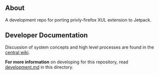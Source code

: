 ## About ##

A development repo for porting privly-firefox XUL extension to Jetpack.

## Developer Documentation ##

Discussion of system concepts and high level processes are found in the 
[central wiki](https://github.com/privly/privly-organization/wiki).

**For more information** on developing for this repository, read [development.md](https://github.com/hitesh96db/privly-jetpack/blob/jpm/development.md) in this directory.
